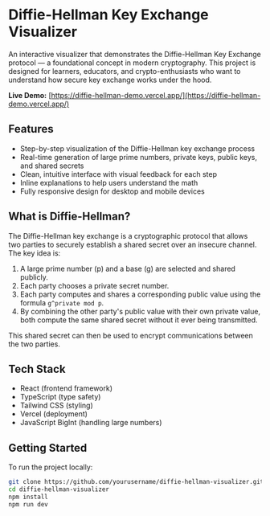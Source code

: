 # Diffie-Hellman Key Exchange Visualizer

An interactive visualizer that demonstrates the Diffie-Hellman Key Exchange protocol — a foundational concept in modern cryptography. This project is designed for learners, educators, and crypto-enthusiasts who want to understand how secure key exchange works under the hood.

**Live Demo:** [https://diffie-hellman-demo.vercel.app/](https://diffie-hellman-demo.vercel.app/)

## Features

- Step-by-step visualization of the Diffie-Hellman key exchange process
- Real-time generation of large prime numbers, private keys, public keys, and shared secrets
- Clean, intuitive interface with visual feedback for each step
- Inline explanations to help users understand the math
- Fully responsive design for desktop and mobile devices

## What is Diffie-Hellman?

The Diffie-Hellman key exchange is a cryptographic protocol that allows two parties to securely establish a shared secret over an insecure channel. The key idea is:

1. A large prime number (p) and a base (g) are selected and shared publicly.
2. Each party chooses a private secret number.
3. Each party computes and shares a corresponding public value using the formula `g^private mod p`.
4. By combining the other party's public value with their own private value, both compute the same shared secret without it ever being transmitted.

This shared secret can then be used to encrypt communications between the two parties.

## Tech Stack

- React (frontend framework)
- TypeScript (type safety)
- Tailwind CSS (styling)
- Vercel (deployment)
- JavaScript BigInt (handling large numbers)

## Getting Started

To run the project locally:

```bash
git clone https://github.com/yourusername/diffie-hellman-visualizer.git
cd diffie-hellman-visualizer
npm install
npm run dev
